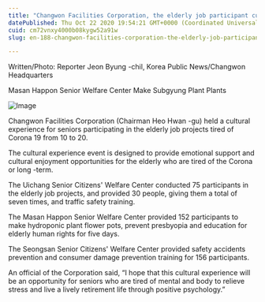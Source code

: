 ```yaml
---
title: "Changwon Facilities Corporation, the elderly job participant cultural experience"
datePublished: Thu Oct 22 2020 19:54:21 GMT+0000 (Coordinated Universal Time)
cuid: cm72vnxy4000b08kygw52a91w
slug: en-188-changwon-facilities-corporation-the-elderly-job-participant-cultural-experience

---
```



Written/Photo: Reporter Jeon Byung -chil, Korea Public News/Changwon Headquarters

Masan Happon Senior Welfare Center Make Subgyung Plant Plants

![Image](https://cdn.hashnode.com/res/hashnode/image/upload/v1739423201745/47ffafdf-4132-413f-8b7c-e6c36948ed46.jpeg)

Changwon Facilities Corporation (Chairman Heo Hwan -gu) held a cultural experience for seniors participating in the elderly job projects tired of Corona 19 from 10 to 20.

The cultural experience event is designed to provide emotional support and cultural enjoyment opportunities for the elderly who are tired of the Corona or long -term.

The Uichang Senior Citizens' Welfare Center conducted 75 participants in the elderly job projects, and provided 30 people, giving them a total of seven times, and traffic safety training.

The Masan Happon Senior Welfare Center provided 152 participants to make hydroponic plant flower pots, prevent presbyopia and education for elderly human rights for five days.

The Seongsan Senior Citizens' Welfare Center provided safety accidents prevention and consumer damage prevention training for 156 participants.

An official of the Corporation said, “I hope that this cultural experience will be an opportunity for seniors who are tired of mental and body to relieve stress and live a lively retirement life through positive psychology.”
